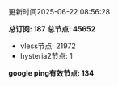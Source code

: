 更新时间2025-06-22 08:56:28

**总订阅: 187**
**总节点: 45652**
- vless节点: 21972
- hysteria2节点: 1

**google ping有效节点: 134**
